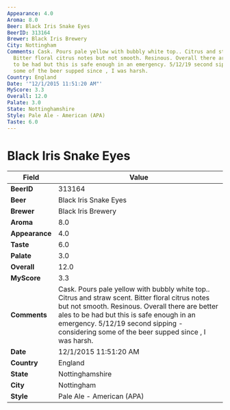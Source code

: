 ```yaml
---
Appearance: 4.0
Aroma: 8.0
Beer: Black Iris Snake Eyes
BeerID: 313164
Brewer: Black Iris Brewery
City: Nottingham
Comments: Cask. Pours pale yellow with bubbly white top.. Citrus and straw scent.
  Bitter floral citrus notes but not smooth. Resinous. Overall there are better ales
  to be had but this is safe enough in an emergency. 5/12/19 second sipping - considering
  some of the beer supped since , I was harsh.
Country: England
Date: '"12/1/2015 11:51:20 AM"'
MyScore: 3.3
Overall: 12.0
Palate: 3.0
State: Nottinghamshire
Style: Pale Ale - American (APA)
Taste: 6.0
---
```


# Black Iris Snake Eyes

| Field         | Value |
|---------------|-------|
| **BeerID** | 313164 |
| **Beer** | Black Iris Snake Eyes |
| **Brewer** | Black Iris Brewery |
| **Aroma** | 8.0 |
| **Appearance** | 4.0 |
| **Taste** | 6.0 |
| **Palate** | 3.0 |
| **Overall** | 12.0 |
| **MyScore** | 3.3 |
| **Comments** | Cask. Pours pale yellow with bubbly white top.. Citrus and straw scent. Bitter floral citrus notes but not smooth. Resinous. Overall there are better ales to be had but this is safe enough in an emergency. 5/12/19 second sipping - considering some of the beer supped since , I was harsh. |
| **Date** | 12/1/2015 11:51:20 AM |
| **Country** | England |
| **State** | Nottinghamshire |
| **City** | Nottingham |
| **Style** | Pale Ale - American (APA) |

